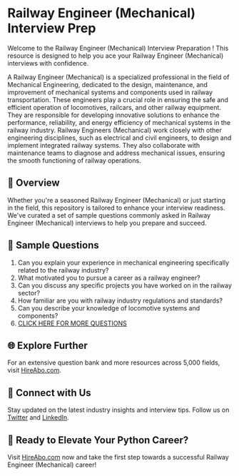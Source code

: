 # Railway Engineer (Mechanical) Interview Prep

Welcome to the Railway Engineer (Mechanical) Interview Preparation ! This resource is designed to help you ace your Railway Engineer (Mechanical) interviews with confidence.

A Railway Engineer (Mechanical) is a specialized professional in the field of Mechanical Engineering, dedicated to the design, maintenance, and improvement of mechanical systems and components used in railway transportation. These engineers play a crucial role in ensuring the safe and efficient operation of locomotives, railcars, and other railway equipment. They are responsible for developing innovative solutions to enhance the performance, reliability, and energy efficiency of mechanical systems in the railway industry. Railway Engineers (Mechanical) work closely with other engineering disciplines, such as electrical and civil engineers, to design and implement integrated railway systems. They also collaborate with maintenance teams to diagnose and address mechanical issues, ensuring the smooth functioning of railway operations.

## 🚀 Overview

Whether you're a seasoned Railway Engineer (Mechanical) or just starting in the field, this repository is tailored to enhance your interview readiness. We've curated a set of sample questions commonly asked in Railway Engineer (Mechanical) interviews to help you prepare and succeed.

## 📝 Sample Questions

1. Can you explain your experience in mechanical engineering specifically related to the railway industry?
2. What motivated you to pursue a career as a railway engineer?
3. Can you discuss any specific projects you have worked on in the railway sector?
4. How familiar are you with railway industry regulations and standards?
5. Can you describe your knowledge of locomotive systems and components?
6. [CLICK HERE FOR MORE QUESTIONS](https://hireabo.com/job/3_1_38/Railway%20Engineer%20Mechanical)

## 🌐 Explore Further

For an extensive question bank and more resources across 5,000 fields, visit [HireAbo.com](https://www.hireabo.com).

## 📱 Connect with Us

Stay updated on the latest industry insights and interview tips. Follow us on [Twitter](https://twitter.com/hireabo) and [LinkedIn](https://www.linkedin.com/in/hire-abo-3609972a8/).

## 🚀 Ready to Elevate Your Python Career?

Visit [HireAbo.com](https://www.hireabo.com) now and take the first step towards a successful Railway Engineer (Mechanical) career!